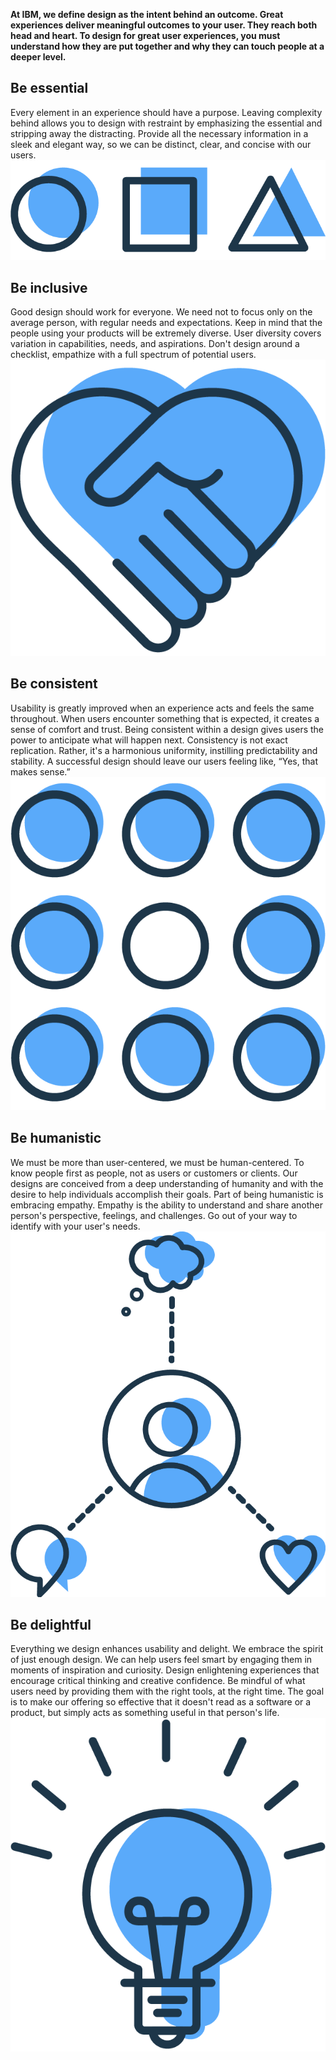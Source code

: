 **At IBM, we define design as the intent behind an outcome. Great experiences deliver meaningful outcomes to your user. They reach both head and heart. To design for great user experiences, you must understand how they are put together and why they can touch people at a deeper level.**

## Be essential

Every element in an experience should have a purpose. Leaving complexity behind allows you to design with restraint by emphasizing the essential and stripping away the distracting. Provide all the necessary information in a sleek and elegant way, so we can be distinct, clear, and concise with our users.
![be essential](images/overview-1.png)

</div>

## Be inclusive

Good design should work for everyone. We need not to focus only on the average person, with regular needs and expectations. Keep in mind that the people using your products will be extremely diverse. User diversity covers variation in capabilities, needs, and aspirations. Don't design around a checklist, empathize with a full spectrum of potential users.
![be inclusive](images/overview-2.png)

## Be consistent

Usability is greatly improved when an experience acts and feels the same throughout. When users encounter something that is expected, it creates a sense of comfort and trust. Being consistent within a design gives users the power to anticipate what will happen next. Consistency is not exact replication. Rather, it's a harmonious uniformity, instilling predictability and stability. A successful design should leave our users feeling like, “Yes, that makes sense.”
![be consistent](images/overview-3.png)

## Be humanistic

We must be more than user-centered, we must be human-centered. To know people first as people, not as users or customers or clients. Our designs are conceived from a deep understanding of humanity and with the desire to help individuals accomplish their goals. Part of being humanistic is embracing empathy. Empathy is the ability to understand and share another person's perspective, feelings, and challenges. Go out of your way to identify with your user's needs.
![be humanistic](images/overview-4.png)

## Be delightful

Everything we design enhances usability and delight. We embrace the spirit of just enough design. We can help users feel smart by engaging them in moments of inspiration and curiosity. Design enlightening experiences that encourage critical thinking and creative confidence. Be mindful of what users need by providing them with the right tools, at the right time. The goal is to make our offering so effective that it doesn't read as a software or a product, but simply acts as something useful in that person's life.
![be delightful](images/overview-5.png)
